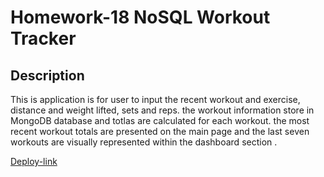 # Homework-18 NoSQL Workout Tracker

## Description 
This is application is for user to input the recent workout and exercise, distance and weight lifted, sets and reps. the workout information store in MongoDB database and totlas are calculated for each workout. the most recent workout totals are presented on the main page and the last seven workouts are visually represented within the dashboard section .  

[Deploy-link](https://protected-savannah-52063.herokuapp.com/)